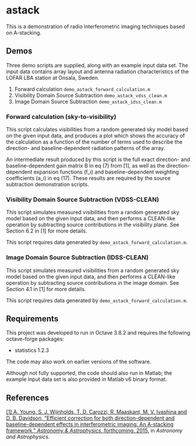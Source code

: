 # astack
This is a demonstration of radio interferometric imaging techniques based on A-stacking.

## Demos
Three demo scripts are supplied, along with an example input data set. The input data contains array layout and antenna radiation characteristics of the LOFAR LBA station at Onsala, Sweden.

1. Forward calculation `demo_astack_forward_calculation.m`
2. Visibility Domain Source Subtraction `demo_astack_vdss_clean.m`
3. Image Domain Source Subtraction `demo_astack_idss_clean.m`

### Forward calculation (sky-to-visibility)
This script calculates visibilities from a random generated sky model based on the given input data, and produces a plot which shows the accuracy of the calculation as a function of the number of terms used to describe the direction- and baseline-dependent radiation patterns of the array.

An intermediate result produced by this script is the full exact direction- and baseline-dependent gain matrix B in eq (7) from [1], as well as the direction-dependent expansion functions (f_i) and baseline-dependent weighting coefficients (a_i) in eq (17). These results are required by the source subtraction demonstration scripts.

### Visibility Domain Source Subtraction (VDSS-CLEAN)
This script simulates measured visibilities from a random generated sky model based on the given input data, and then performs a CLEAN-like operation by subtracting source contributions in the visibility plane. See Section 6.2 in [1] for more details.

This script requires data generated by `demo_astack_forward_calculation.m`.

### Image Domain Source Subtraction (IDSS-CLEAN)
This script simulates measured visibilities from a random generated sky model based on the given input data, and then performs a CLEAN-like operation by subtracting source contributions in the image domain. See Section 4.1 in [1] for more details.

This script requires data generated by `demo_astack_forward_calculation.m`.

## Requirements
This project was developed to run in Octave 3.8.2 and requires the following octave-forge packages:

* statistics 1.2.3

The code may also work on earlier versions of the software.

Although not fully supported, the code should also run in Matlab; the example input data set is also provided in Matlab v6 binary format.


## References
[[1] A. Young, S. J. Wijnholds, T. D. Carozzi, R. Maaskant, M. V. Ivashina and D. B. Davidson, "Efficient correction for both direction-dependent and baseline-dependent effects in interferometric imaging: An A-stacking framework," *Astronomy & Astrophysics*, forthcoming, 2015.](http://dx.doi.org/10.1051/0004-6361/201425492) in *Astronomy and Astrophysics*.
